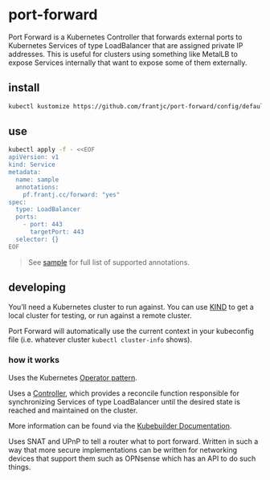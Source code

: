 # port-forward

Port Forward is a Kubernetes Controller that forwards external ports to Kubernetes Services of type LoadBalancer that are assigned private IP addresses. This is useful for clusters using something like MetalLB to expose Services internally that want to expose some of them externally.

## install

```sh
kubectl kustomize https://github.com/frantjc/port-forward/config/default?ref=v0.1.5 | kubectl apply -f-
```

## use

```sh
kubectl apply -f - <<EOF
apiVersion: v1
kind: Service
metadata:
  name: sample
  annotations:
    pf.frantj.cc/forward: "yes"
spec:
  type: LoadBalancer
  ports:
    - port: 443
      targetPort: 443
  selector: {}
EOF
```

> See [sample](./config/samples/service.yaml) for full list of supported annotations.

## developing

You’ll need a Kubernetes cluster to run against. You can use [KIND](https://sigs.k8s.io/kind) to get a local cluster for testing, or run against a remote cluster.

Port Forward will automatically use the current context in your kubeconfig file (i.e. whatever cluster `kubectl cluster-info` shows).

### how it works

Uses the Kubernetes [Operator pattern](https://kubernetes.io/docs/concepts/extend-kubernetes/operator/).

Uses a [Controller](https://kubernetes.io/docs/concepts/architecture/controller/), which provides a reconcile function responsible for synchronizing Services of type LoadBalancer until the desired state is reached and maintained on the cluster.

More information can be found via the [Kubebuilder Documentation](https://book.kubebuilder.io/introduction.html).

Uses SNAT and UPnP to tell a router what to port forward. Written in such a way that more secure implementations can be written for networking devices that support them such as OPNsense which has an API to do such things.
